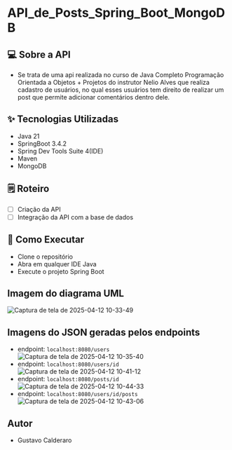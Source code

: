 # API_de_Posts_Spring_Boot_MongoDB

## 💻 Sobre a API
- Se trata de uma api realizada no curso de Java Completo Programação Orientada a Objetos + Projetos do instrutor Nelio Alves que realiza cadastro de usuários,
no qual esses usuários tem direito de realizar um post que permite adicionar comentários dentro dele.

## ✨ Tecnologias Utilizadas
- Java 21
- SpringBoot 3.4.2
- Spring Dev Tools Suite 4(IDE)
- Maven
- MongoDB

## 🗒️ Roteiro
- [ ] Criação da API
- [ ] Integração da API com a base de dados

## 🚀 Como Executar
- Clone o repositório
- Abra em qualquer IDE Java
- Execute o projeto Spring Boot

## Imagem do diagrama UML
![Captura de tela de 2025-04-12 10-33-49](https://github.com/user-attachments/assets/11ba75db-f9fd-459b-b20b-83abf8b02518)

## Imagens do JSON geradas pelos endpoints
- endpoint: `localhost:8080/users`
![Captura de tela de 2025-04-12 10-35-40](https://github.com/user-attachments/assets/0a5a2c66-a9e9-4404-9cf8-f369756086ba)
- endpoint: `localhost:8080/users/id`
![Captura de tela de 2025-04-12 10-41-12](https://github.com/user-attachments/assets/f68b1ee2-6224-49cb-869a-c20a9487538b)
- endpoint: `localhost:8080/posts/id`
![Captura de tela de 2025-04-12 10-44-33](https://github.com/user-attachments/assets/297b31d8-1158-4531-879d-73eb0bae0ce9) 
- endpoint: `localhost:8080/users/id/posts`
![Captura de tela de 2025-04-12 10-43-06](https://github.com/user-attachments/assets/d14bb4c2-cb10-465d-8a6d-435ff5bb9a6c)

## Autor 
- Gustavo Calderaro 
